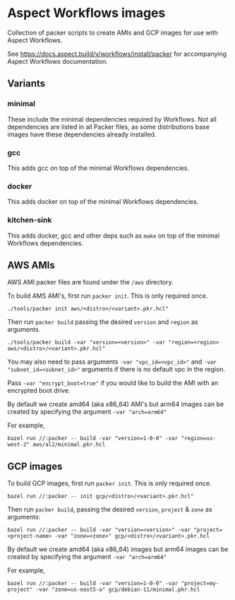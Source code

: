 # Aspect Workflows images

Collection of packer scripts to create AMIs and GCP images for use with Aspect Workflows.

See https://docs.aspect.build/v/workflows/install/packer for accompanying Aspect Workflows documentation.

## Variants

### minimal

These include the minimal dependencies required by Workflows. Not all dependencies are listed in all Packer files, as some distributions base images have these dependencies already installed.

### gcc

This adds gcc on top of the minimal Workflows dependencies.

### docker

This adds docker on top of the minimal Workflows dependencies.

### kitchen-sink

This adds docker, gcc and other deps such as `make` on top of the minimal Workflows dependencies.

## AWS AMIs

AWS AMI packer files are found under the `/aws` directory.

To build AMS AMI's, first run `packer init`. This is only required once.

```
./tools/packer init aws/<distro>/<variant>.pkr.hcl"
```

Then run `packer build` passing the desired `version` and `region` as arguments.

```
./tools/packer build -var "version=<version>" -var "region=<region> aws/<distro>/<variant>.pkr.hcl"
```

You may also need to pass arguments `-var "vpc_id=<vpc_id>"` and `-var "subnet_id=<subnet_id>"` arguments if there is no default vpc in the region.

Pass `-var "encrypt_boot=true"` if you would like to build the AMI with an encrypted boot drive.

By default we create amd64 (aka x86_64) AMI's but arm64 images can be created by specifying the argument `-var "arch=arm64"`

For example,

`bazel run //:packer -- build -var "version=1-0-0" -var "region=us-west-2" aws/al2/minimal.pkr.hcl`

## GCP images

To build GCP images, first run `packer init`. This is only required once.

```
bazel run //:packer -- init gcp/<distro>/<variant>.pkr.hcl"
```

Then run `packer build`, passing the desired `version`, `project` & `zone` as arguments:

```
bazel run //:packer -- build -var "version=<version>" -var "project=<project-name> -var "zone=<zone>" gcp/<distro>/<variant>.pkr.hcl
```

By default we create amd64 (aka x86_64) images but arm64 images can be created by specifying the argument `-var "arch=arm64"`

For example,

`bazel run //:packer -- build -var "version=1-0-0" -var "project=my-project" -var "zone=us-east5-a" gcp/debian-11/minimal.pkr.hcl`